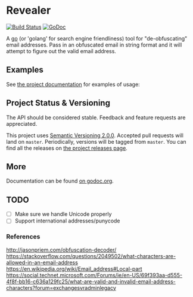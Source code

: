 # Revealer

[![Build Status](https://travis-ci.org/dstroot/revealer.svg?branch=master)](https://travis-ci.org/dstroot/revealer)
[![GoDoc](https://godoc.org/github.com/dstroot/revealer?status.svg)](https://godoc.org/github.com/dstroot/revealer)

A [go](http://www.golang.org) (or 'golang' for search engine friendliness) tool for "de-obfuscating" email addresses.  Pass in an obfuscated email in string format and it will attempt to figure out the valid email address.  

## Examples

See [the project documentation](https://godoc.org/github.com/dstroot/revealer) for examples of usage:

## Project Status & Versioning

The API should be considered stable. Feedback and feature requests are appreciated.  

This project uses [Semantic Versioning 2.0.0](http://semver.org).  Accepted pull requests will land on `master`.  Periodically, versions will be tagged from `master`.  You can find all the releases on [the project releases page](https://github.com/dstroot/revealer/releases).

## More

Documentation can be found [on godoc.org](http://godoc.org/github.com/dstroot/revealer).

## TODO 
* [ ] Make sure we handle Unicode properly
* [ ] Support international addresses/punycode

### References
http://jasonpriem.com/obfuscation-decoder/
https://stackoverflow.com/questions/2049502/what-characters-are-allowed-in-an-email-address
https://en.wikipedia.org/wiki/Email_address#Local-part
https://social.technet.microsoft.com/Forums/ie/en-US/69f393aa-d555-4f8f-bb16-c636a129fc25/what-are-valid-and-invalid-email-address-characters?forum=exchangesvradminlegacy
